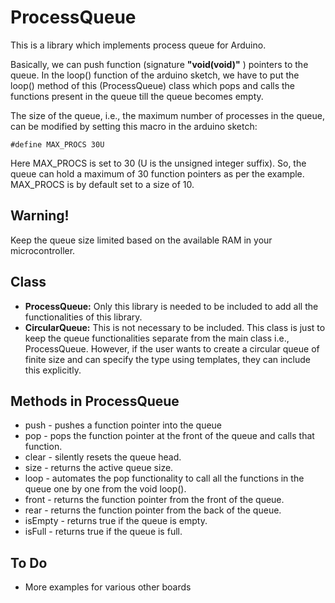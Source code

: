 # ProcessQueue

This is a library which implements process queue for Arduino.

Basically, we can push function (signature **"void(void)"** ) pointers to the queue. In the loop() function of the arduino sketch, we have to put the loop() method of this (ProcessQueue) class which pops and calls the functions present in the queue till the queue becomes empty.  

The size of the queue, i.e., the maximum number of processes in the queue, can be modified by setting this macro in the arduino sketch:
```
#define MAX_PROCS 30U
```
Here MAX_PROCS is set to 30 (U is the unsigned integer suffix). So, the queue can hold a maximum of 30 function pointers as per the example.
MAX_PROCS is by default set to a size of 10.

## Warning!
Keep the queue size limited based on the available RAM in your microcontroller.

## Class

- **ProcessQueue:**
Only this library is needed to be included to add all the functionalities of this library.
- **CircularQueue:**
This is not necessary to be included. This class is just to keep the queue functionalities separate from the main class i.e., ProcessQueue. However, if the user wants to create a circular queue of finite size and can specify the type using templates, they can include this explicitly.

## Methods in ProcessQueue

- push - pushes a function pointer into the queue
- pop - pops the function pointer at the front of the queue and calls that function.
- clear - silently resets the queue head.
- size - returns the active queue size.
- loop - automates the pop functionality to call all the functions in the queue one by one from the void loop().
- front - returns the function pointer from the front of the queue.
- rear -  returns the function pointer from the back of the queue.
- isEmpty - returns true if the queue is empty.
- isFull - returns true if the queue is full.

## To Do
- More examples for various other boards


